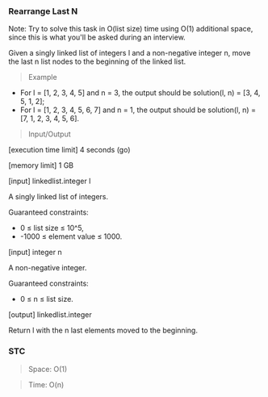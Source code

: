 ### Rearrange Last N

Note: Try to solve this task in O(list size) time using O(1) additional space, since this is what you'll be asked during an interview.

Given a singly linked list of integers l and a non-negative integer n, move the last n list nodes to the beginning of the linked list.

> Example

- For l = [1, 2, 3, 4, 5] and n = 3, the output should be solution(l, n) = [3, 4, 5, 1, 2];
- For l = [1, 2, 3, 4, 5, 6, 7] and n = 1, the output should be solution(l, n) = [7, 1, 2, 3, 4, 5, 6].

> Input/Output

[execution time limit] 4 seconds (go)

[memory limit] 1 GB

[input] linkedlist.integer l

A singly linked list of integers.

Guaranteed constraints:

- 0 ≤ list size ≤ 10^5,
- -1000 ≤ element value ≤ 1000.

[input] integer n

A non-negative integer.

Guaranteed constraints:

- 0 ≤ n ≤ list size.

[output] linkedlist.integer

Return l with the n last elements moved to the beginning.

### STC

> Space: O(1)

> Time: O(n)
